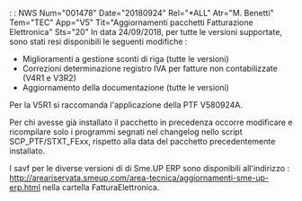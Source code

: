  :  : NWS Num="001478" Date="20180924" Rel="*ALL" Atr="M. Benetti" Tem="TEC" App="V5" Tit="Aggiornamenti pacchetti Fatturazione Elettronica" Sts="20"
In data 24/09/2018, per tutte le versioni supportate, sono stati resi disponibili le seguenti
 modifiche : 


<ul><li>Miglioramenti a gestione sconti di riga (tutte le versioni)</li>
 <li>Correzioni determinazione registro IVA per fatture non contabilizzate (V4R1 e V3R2)</li>
 <li>Aggiornamento della documentazione  (tutte le versioni)</li></ul>

Per la V5R1 si raccomanda l'applicazione della PTF V580924A.

Per chi avesse già installato il pacchetto in precedenza occorre modificare e ricompilare solo
 i programmi segnati nel changelog nello script SCP_PTF/STXT_FExx, rispetto alla data del pacchetto
precedentemente installato.

I savf per le diverse versioni di di Sme.UP ERP sono disponibili all'indirizzo : 
 http://areariservata.smeup.com/area-tecnica/aggiornamenti-sme-up-erp.html
 nella cartella FatturaElettronica.
